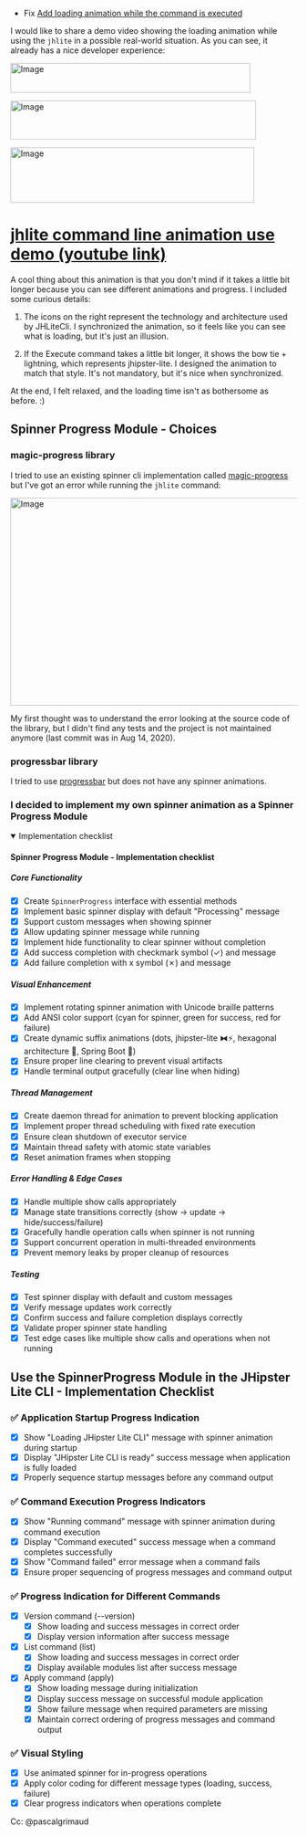 - Fix [Add loading animation while the command is executed](https://github.com/jhipster/jhipster-lite-cli/issues/13)

I would like to share a demo video showing the loading animation while using the `jhlite` in a possible real-world situation. As you can see, it already has a nice developer experience:

[<img width="421" height="52" alt="Image" src="https://github.com/user-attachments/assets/7564de88-da35-4d42-880c-3163c421e6f7" />](https://youtu.be/BNsp-5JTHkA)

[<img width="431" height="68" alt="Image" src="https://github.com/user-attachments/assets/79db4461-f6d2-4e84-b780-34f96ef18f43" />](https://youtu.be/BNsp-5JTHkA)

[<img width="428" height="97" alt="Image" src="https://github.com/user-attachments/assets/58f65bcc-c62e-4253-9951-8285959d59f4" />](https://youtu.be/BNsp-5JTHkA)

# [jhlite command line animation use demo (youtube link)](https://youtu.be/BNsp-5JTHkA)

A cool thing about this animation is that you don't mind if it takes a little bit longer because you can see different animations and progress. I included some curious details:

1) The icons on the right represent the technology and architecture used by JHLiteCli. I synchronized the animation, so it feels like you can see what is loading, but it's just an illusion.

2) If the Execute command takes a little bit longer, it shows the bow tie + lightning, which represents jhipster-lite. I designed the animation to match that style. It's not mandatory, but it's nice when synchronized.

At the end, I felt relaxed, and the loading time isn't as bothersome as before. :)

## Spinner Progress Module - Choices

### magic-progress library
I tried to use an existing spinner cli implementation called [magic-progress](https://github.com/lukfor/magic-progress) but I've got an error while running the `jhlite` command:

<img width="994" height="364" alt="Image" src="https://github.com/user-attachments/assets/1d11d0f3-248b-48ec-b087-d585147e5095" />

My first thought was to understand the error looking at the source code of the library, but I didn't find any tests and the project is not maintained anymore (last commit was in Aug 14, 2020).

### progressbar library
I tried to use [progressbar](https://github.com/ctongfei/progressbar) but does not have any spinner animations.

### I decided to implement my own spinner animation as a Spinner Progress Module

<details open>
<summary>Implementation checklist</summary>

#### Spinner Progress Module - Implementation checklist

##### Core Functionality
- [x] Create `SpinnerProgress` interface with essential methods
- [x] Implement basic spinner display with default "Processing" message
- [x] Support custom messages when showing spinner
- [x] Allow updating spinner message while running
- [x] Implement hide functionality to clear spinner without completion
- [x] Add success completion with checkmark symbol (✓) and message
- [x] Add failure completion with x symbol (✗) and message

##### Visual Enhancement
- [x] Implement rotating spinner animation with Unicode braille patterns
- [x] Add ANSI color support (cyan for spinner, green for success, red for failure)
- [x] Create dynamic suffix animations (dots, jhipster-lite ⧓⚡, hexagonal architecture 💎, Spring Boot 🍃)
- [x] Ensure proper line clearing to prevent visual artifacts
- [x] Handle terminal output gracefully (clear line when hiding)

##### Thread Management
- [x] Create daemon thread for animation to prevent blocking application
- [x] Implement proper thread scheduling with fixed rate execution
- [x] Ensure clean shutdown of executor service
- [x] Maintain thread safety with atomic state variables
- [x] Reset animation frames when stopping

##### Error Handling & Edge Cases
- [x] Handle multiple show calls appropriately
- [x] Manage state transitions correctly (show → update → hide/success/failure)
- [x] Gracefully handle operation calls when spinner is not running
- [x] Support concurrent operation in multi-threaded environments
- [x] Prevent memory leaks by proper cleanup of resources

##### Testing
- [x] Test spinner display with default and custom messages
- [x] Verify message updates work correctly
- [x] Confirm success and failure completion displays correctly
- [x] Validate proper spinner state handling
- [x] Test edge cases like multiple show calls and operations when not running

</details>

## Use the SpinnerProgress Module in the JHipster Lite CLI - Implementation Checklist

### ✅ Application Startup Progress Indication
- [x] Show "Loading JHipster Lite CLI" message with spinner animation during startup
- [x] Display "JHipster Lite CLI is ready" success message when application is fully loaded
- [x] Properly sequence startup messages before any command output

### ✅ Command Execution Progress Indicators
- [x] Show "Running command" message with spinner animation during command execution
- [x] Display "Command executed" success message when a command completes successfully
- [x] Show "Command failed" error message when a command fails
- [x] Ensure proper sequencing of progress messages and command output

### ✅ Progress Indication for Different Commands
- [x] Version command (--version)
  - [x] Show loading and success messages in correct order
  - [x] Display version information after success message
- [x] List command (list)
  - [x] Show loading and success messages in correct order
  - [x] Display available modules list after success message
- [x] Apply command (apply)
  - [x] Show loading message during initialization
  - [x] Display success message on successful module application
  - [x] Show failure message when required parameters are missing
  - [x] Maintain correct ordering of progress messages and command output

### ✅ Visual Styling
- [x] Use animated spinner for in-progress operations
- [x] Apply color coding for different message types (loading, success, failure)
- [x] Clear progress indicators when operations complete

Cc: @pascalgrimaud 
